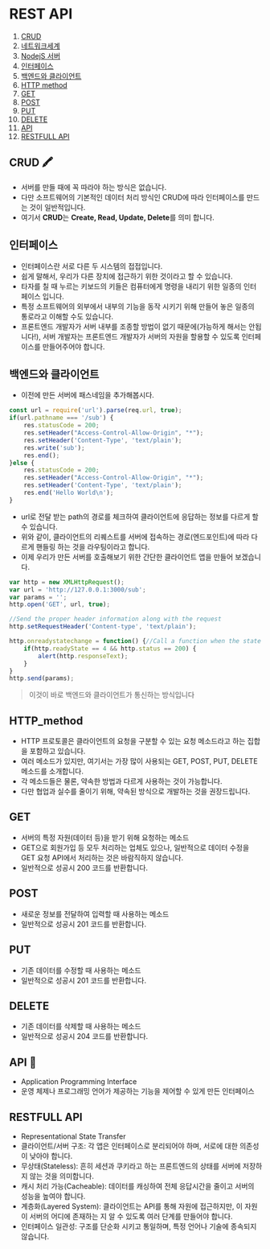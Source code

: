 # REST API

1. [CRUD](#CRUD)
1. [네트워크세계](#네트워크세계)
1. [NodejS 서버](#NodejS-서버)
1. [인터페이스](#인터페이스)
1. [백엔드와 클라이언트](#백엔드와-클라이언트)
1. [HTTP method](#HTTP-method)
1. [GET](#GET)
1. [POST](#POST)
1. [PUT](#PUT)
1. [DELETE](#DELETE)
1. [API](#API)
1. [RESTFULL API](#RESTFULL-API)


## CRUD 🖍️
- 서버를 만들 때에 꼭 따라야 하는 방식은 없습니다.
- 다만 소프트웨어의 기본적인 데이터 처리 방식인 CRUD에 따라 인터페이스를 만드는 것이 일반적입니다.
- 여기서 **CRUD**는 **Create, Read, Update, Delete**를 의미 합니다.


## 인터페이스
- 인터페이스란 서로 다른 두 시스템의 접접입니다.
- 쉽게 말해서, 우리가 다른 장치에 접근하기 위한 것이라고 할 수 있습니다.
- 타자를 칠 때 누르는 키보드의 키들은 컴퓨터에게 명령을 내리기 위한 일종의 인터페이스 입니다.
- 특정 소프트웨어의 외부에서 내부의 기능을 동작 시키기 위해 만들어 놓은 일종의 통로라고 이해할 수도 있습니다.
- 프론트엔드 개발자가 서버 내부를 조종할 방법이 없기 때문에(가능하게 해서는 안됩니다!), 서버 개발자는 프론트엔드 개발자가 서버의 자원을 할용할 수 있도록 인터페이스를 만들어주어야 합니다.   

## 백엔드와 클라이언트
- 이전에 만든 서버에 패스네임을 추가해봅시다.

```js
const url = require('url').parse(req.url, true);
if(url.pathname === '/sub') {
    res.statusCode = 200;
    res.setHeader("Access-Control-Allow-Origin", "*");
    res.setHeader('Content-Type', 'text/plain');
    res.write('sub');
    res.end();
}else {
    res.statusCode = 200;
    res.setHeader("Access-Control-Allow-Origin", "*");
    res.setHeader('Content-Type', 'text/plain');
    res.end('Hello World\n');
}
```

- url로 전달 받는 path의 경로를 체크하여 클라이언트에 응답하는 정보를 다르게 할 수 있습니다.
- 위와 같이, 클라이언트의 리퀘스트를 서버에 접속하는 경로(엔드포인트)에 따라 다르게 핸들링 하는 것을 라우팅이라고 합니다.
- 이제 우리가 만든 서버를 호출해보기 위한 간단한 클라이언트 앱을 만들어 보겠습니다.

```js
var http = new XMLHttpRequest();
var url = 'http://127.0.0.1:3000/sub';
var params = '';
http.open('GET', url, true);

//Send the proper header information along with the request
http.setRequestHeader('Content-type', 'text/plain');

http.onreadystatechange = function() {//Call a function when the state changes.
    if(http.readyState == 4 && http.status == 200) {
        alert(http.responseText);
    }
}
http.send(params);

```

> 이것이 바로 백엔드와 클라이언트가 통신하는 방식입니다

## HTTP_method

- HTTP 프로토콜은 클라이언트의 요청을 구분할 수 있는 요청 메소드라고 하는 집합을 포함하고 있습니다.
- 여러 메소드가 있지만, 여기서는 가장 많이 사용되는 GET, POST, PUT, DELETE 메소드를 소개합니다.
- 각 메소드들은 물론, 약속한 방법과 다르게 사용하는 것이 가능합니다.
- 다만 협업과 실수를 줄이기 위해, 약속된 방식으로 개발하는 것을 권장드립니다.

## GET
- 서버의 특정 자원(데이터 등)을 받기 위해 요청하는 메소드
- GET으로 회원가입 등 모두 처리하는 업체도 있으나, 일반적으로 데이터 수정을 GET 요청 API에서 처리하는 것은 바람직하지 않습니다.
- 일반적으로 성공시 200 코드를 반환합니다.

## POST
- 새로운 정보를 전달하여 입력할 때 사용하는 메소드
- 일반적으로 성공시 201 코드를 반환합니다.

## PUT
- 기존 데이터를 수정할 때 사용하는 메소드
- 일반적으로 성공시 201 코드를 반환합니다.

## DELETE
- 기존 데이터를 삭제할 때 사용하는 메소드
- 일반적으로 성공시 204 코드를 반환합니다.

## API 🤙
- Application Programming Interface
- 운영 체제나 프로그래밍 언어가 제공하는 기능을 제어할 수 있게 만든 인터페이스

## RESTFULL API
- Representational State Transfer
- 클라이언트/서버 구조: 각 앱은 인터페이스로 분리되어야 하며, 서로에 대한 의존성이 낮아야 합니다.
- 무상태(Stateless): 흔히 세션과 쿠키라고 하는 프론트엔드의 상태를 서버에 저장하지 않는 것을 의미합니다.
- 캐시 처리 가능(Cacheable): 데이터를 캐싱하여 전체 응답시간을 줄이고 서버의 성능을 높여야 합니다.
- 계층화(Layered System): 클라이언트는 API를 통해 자원에 접근하지만, 이 자원이 서버의 어디에 존재하는 지 알 수 있도록 여러 단계를 만들어야 합니다.
- 인터페이스 일관성: 구조를 단순화 시키고 통일하며, 특정 언어나 기술에 종속되지 않습니다.


